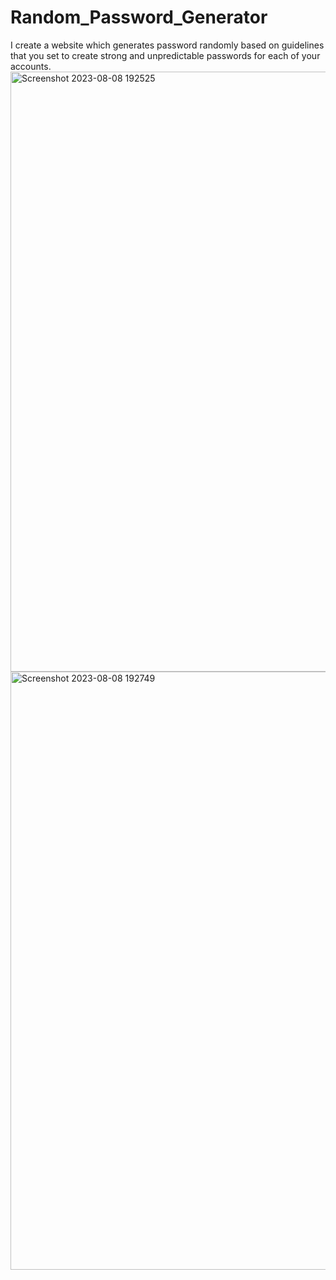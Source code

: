 # Random_Password_Generator
I create a website which generates password randomly based on guidelines that you set to create strong and unpredictable passwords for each of your accounts.
<img width="960" alt="Screenshot 2023-08-08 192525" src="https://github.com/nandnrnsingh/Random_Password_Generator/assets/121127563/0fa66f4b-17c1-45b3-a9f6-aa8669e5d9c3">
<img width="957" alt="Screenshot 2023-08-08 192749" src="https://github.com/nandnrnsingh/Random_Password_Generator/assets/121127563/353bab55-8602-4ddf-b6d9-51540c3367d9">
